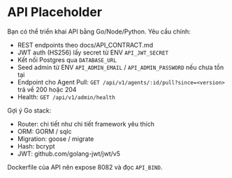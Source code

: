 # API Placeholder

Bạn có thể triển khai API bằng Go/Node/Python. Yêu cầu chính:
- REST endpoints theo docs/API_CONTRACT.md
- JWT auth (HS256) lấy secret từ ENV `API_JWT_SECRET`
- Kết nối Postgres qua `DATABASE_URL`
- Seed admin từ ENV `API_ADMIN_EMAIL` / `API_ADMIN_PASSWORD` nếu chưa tồn tại
- Endpoint cho Agent Pull: `GET /api/v1/agents/:id/pull?since=<version>` trả về 200 hoặc 204
- Health: `GET /api/v1/admin/health`

Gợi ý Go stack:
- Router: chi tiết như chi tiết framework yêu thích
- ORM: GORM / sqlc
- Migration: goose / migrate
- Hash: bcrypt
- JWT: github.com/golang-jwt/jwt/v5

Dockerfile của API nên expose 8082 và đọc `API_BIND`.
